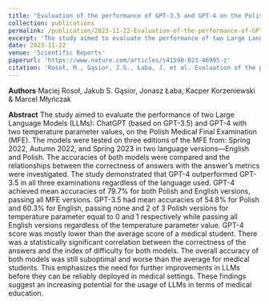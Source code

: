 ```yaml
---
title: "Evaluation of the performance of GPT-3.5 and GPT-4 on the Polish Medical Final Examination"
collection: publications
permalink: /publication/2023-11-22-Evaluation-of-the-performance-of-GPT
excerpt: 'The study aimed to evaluate the performance of two Large Language Models (LLMs): ChatGPT (based on GPT-3.5) and GPT-4 with two temperature parameter values, on the Polish Medical Final Examination (MFE).'
date: 2023-11-22
venue: 'Scientific Reports'
paperurl: 'https://www.nature.com/articles/s41598-023-46995-z'
citation: 'Rosoł, M., Gąsior, J.S., Łaba, J. et al. Evaluation of the performance of GPT-3.5 and GPT-4 on the Polish Medical Final Examination. Sci Rep 13, 20512 (2023). https://doi.org/10.1038/s41598-023-46995-z'
---
```

**Authors**
Maciej Rosoł, Jakub S. Gąsior, Jonasz Łaba, Kacper Korzeniewski & Marcel Młyńczak 

**Abstract**
The study aimed to evaluate the performance of two Large Language Models (LLMs): ChatGPT (based on GPT-3.5) and GPT-4 with two temperature parameter values, on the Polish Medical Final Examination (MFE). The models were tested on three editions of the MFE from: Spring 2022, Autumn 2022, and Spring 2023 in two language versions—English and Polish. The accuracies of both models were compared and the relationships between the correctness of answers with the answer’s metrics were investigated. The study demonstrated that GPT-4 outperformed GPT-3.5 in all three examinations regardless of the language used. GPT-4 achieved mean accuracies of 79.7% for both Polish and English versions, passing all MFE versions. GPT-3.5 had mean accuracies of 54.8% for Polish and 60.3% for English, passing none and 2 of 3 Polish versions for temperature parameter equal to 0 and 1 respectively while passing all English versions regardless of the temperature parameter value. GPT-4 score was mostly lower than the average score of a medical student. There was a statistically significant correlation between the correctness of the answers and the index of difficulty for both models. The overall accuracy of both models was still suboptimal and worse than the average for medical students. This emphasizes the need for further improvements in LLMs before they can be reliably deployed in medical settings. These findings suggest an increasing potential for the usage of LLMs in terms of medical education.